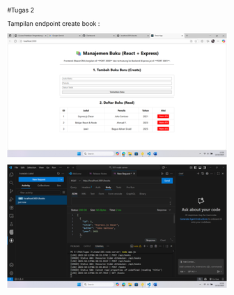 #Tugas 2

Tampilan endpoint create book :

![alt text](<Screenshot 2025-10-13 133646.png>)

![alt text](<Screenshot 2025-10-13 133235.png>)